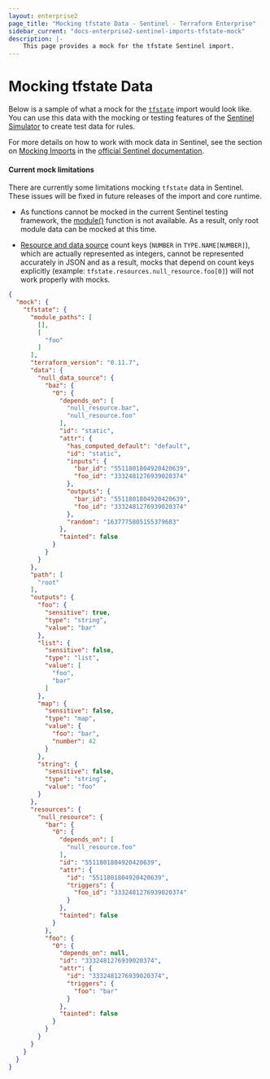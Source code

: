 ```yaml
---
layout: enterprise2
page_title: "Mocking tfstate Data - Sentinel - Terraform Enterprise"
sidebar_current: "docs-enterprise2-sentinel-imports-tfstate-mock"
description: |-
    This page provides a mock for the tfstate Sentinel import.
---
```


# Mocking tfstate Data

Below is a sample of what a mock for the [`tfstate`][ref-tfstate] import would
look like. You can use this data with the mocking or testing features of the
[Sentinel Simulator][ref-sentinel-simulator] to create test data for rules.

[ref-tfstate]: /docs/enterprise/sentinel/import/tfstate.html
[ref-sentinel-simulator]: https://docs.hashicorp.com/sentinel/commands/

For more details on how to work with mock data in Sentinel, see the section on
[Mocking Imports][ref-mocking-imports] in the [official Sentinel
documentation][ref-official-sentinel-documentation].

[ref-mocking-imports]: https://docs.hashicorp.com/sentinel/writing/imports#mocking-imports
[ref-official-sentinel-documentation]: https://docs.hashicorp.com/sentinel/

#### Current mock limitations

There are currently some limitations mocking `tfstate` data in Sentinel. These
issues will be fixed in future releases of the import and core runtime.

* As functions cannot be mocked in the current Sentinel testing framework, the
  [module()][ref-module] function is not available. As a result, only root
  module data can be mocked at this time.

[ref-module]: /docs/enterprise/sentinel/import/tfstate.html#function-module-

* [Resource and data source][resource-and-data-source] count keys (`NUMBER` in
  `TYPE.NAME[NUMBER]`), which are actually represented as integers, cannot be
  represented accurately in JSON and as a result, mocks that depend on count
  keys explicitly (example: `tfstate.resources.null_resource.foo[0]`) will not
  work properly with mocks.

[resource-and-data-source]: /docs/enterprise/sentinel/import/tfstate.html#namespace-resources-data-sources

```json
{
  "mock": {
    "tfstate": {
      "module_paths": [
        [],
        [
          "foo"
        ]
      ],
      "terraform_version": "0.11.7",
      "data": {
        "null_data_source": {
          "baz": {
            "0": {
              "depends_on": [
                "null_resource.bar",
                "null_resource.foo"
              ],
              "id": "static",
              "attr": {
                "has_computed_default": "default",
                "id": "static",
                "inputs": {
                  "bar_id": "5511801804920420639",
                  "foo_id": "3332481276939020374"
                },
                "outputs": {
                  "bar_id": "5511801804920420639",
                  "foo_id": "3332481276939020374"
                },
                "random": "1637775805155379683"
              },
              "tainted": false
            }
          }
        }
      },
      "path": [
        "root"
      ],
      "outputs": {
        "foo": {
          "sensitive": true,
          "type": "string",
          "value": "bar"
        },
        "list": {
          "sensitive": false,
          "type": "list",
          "value": [
            "foo",
            "bar"
          ]
        },
        "map": {
          "sensitive": false,
          "type": "map",
          "value": {
            "foo": "bar",
            "number": 42
          }
        },
        "string": {
          "sensitive": false,
          "type": "string",
          "value": "foo"
        }
      },
      "resources": {
        "null_resource": {
          "bar": {
            "0": {
              "depends_on": [
                "null_resource.foo"
              ],
              "id": "5511801804920420639",
              "attr": {
                "id": "5511801804920420639",
                "triggers": {
                  "foo_id": "3332481276939020374"
                }
              },
              "tainted": false
            }
          },
          "foo": {
            "0": {
              "depends_on": null,
              "id": "3332481276939020374",
              "attr": {
                "id": "3332481276939020374",
                "triggers": {
                  "foo": "bar"
                }
              },
              "tainted": false
            }
          }
        }
      }
    }
  }
}
```
